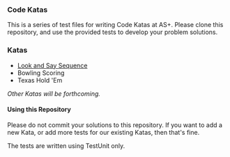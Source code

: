 ### Code Katas

This is a series of test files for writing Code Katas at AS+.  Please clone this repository, and use the provided tests to develop your problem solutions.

### Katas

* [Look and Say Sequence](http://en.wikipedia.org/wiki/Look-and-say_sequence)
* Bowling Scoring
* Texas Hold 'Em

*Other Katas will be forthcoming.*

#### Using this Repository

Please do not commit your solutions to this repository.  If you want to add a new Kata, or add more tests for our existing Katas, then that's fine.

The tests are written using TestUnit only.
